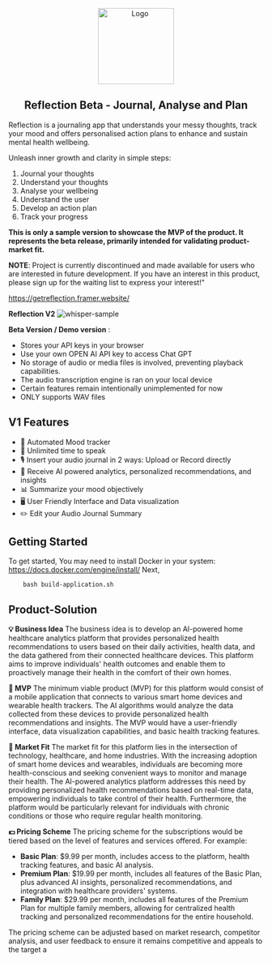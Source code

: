 
<p align="center">
  <p align="center">
   <img width="150" height="150" src="https://github.com/philipdaquin/reflection-app/assets/85416532/1b66cec6-67b8-4c49-ab70-fd3e252ff60b" alt="Logo">
  </p>
	<h2 align="center"><b>Reflection Beta - Journal, Analyse and Plan</b></h2>
</p>

Reflection is a journaling app that understands your messy thoughts, track your mood and offers  personalised action plans to enhance and sustain mental health wellbeing. 

Unleash inner growth and clarity in simple steps: 
1. Journal your thoughts
2. Understand your thoughts
3. Analyse your wellbeing
4. Understand the user
5. Develop an action plan
6. Track your progress


**This is only a sample version to showcase the MVP of the product. It represents the beta release, primarily intended for validating product-market fit.**

**NOTE**: Project is currently discontinued and made available for users who are interested in future development. If you have an interest in this product, please sign up for the waiting list to express your interest!"

https://getreflection.framer.website/

**Reflection V2**
![whisper-sample](https://github.com/philipdaquin/human_assistant/assets/85416532/66722145-11f2-4fa2-ba32-c58d477ad860)

**Beta Version / Demo version** :
- Stores your API keys in your browser
- Use your own OPEN AI API key to access Chat GPT 
- No storage of audio or media files is involved, preventing playback capabilities.
- The audio transcription engine is ran on your local device
- Certain features remain intentionally unimplemented for now
- ONLY supports WAV files 


## V1 Features 
- 🌟 Automated Mood tracker
- 🎤 Unlimited time to speak
- 🎙️ Insert your audio journal in 2 ways: Upload or Record directly
- 🧠 Receive AI powered analytics, personalized recommendations, and insights
- 📊 Summarize your mood objectively
- 🖥️ User Friendly Interface and Data visualization
- ✏️ Edit your Audio Journal Summary

## Getting Started  
To get started, 
You may need to install Docker in your system: https://docs.docker.com/engine/install/
Next, 

```
	bash build-application.sh
```


## Product-Solution  
**💡 Business Idea**
The business idea is to develop an AI-powered home healthcare analytics platform that provides personalized health recommendations to users based on their daily activities, health data, and the data gathered from their connected healthcare devices. This platform aims to improve individuals' health outcomes and enable them to proactively manage their health in the comfort of their own homes.

**🚀 MVP**
The minimum viable product (MVP) for this platform would consist of a mobile application that connects to various smart home devices and wearable health trackers. The AI algorithms would analyze the data collected from these devices to provide personalized health recommendations and insights. The MVP would have a user-friendly interface, data visualization capabilities, and basic health tracking features.

**🎯 Market Fit**
The market fit for this platform lies in the intersection of technology, healthcare, and home industries. With the increasing adoption of smart home devices and wearables, individuals are becoming more health-conscious and seeking convenient ways to monitor and manage their health. The AI-powered analytics platform addresses this need by providing personalized health recommendations based on real-time data, empowering individuals to take control of their health. Furthermore, the platform would be particularly relevant for individuals with chronic conditions or those who require regular health monitoring.


**💵 Pricing Scheme**
The pricing scheme for the subscriptions would be tiered based on the level of features and services offered. For example:
- **Basic Plan**: $9.99 per month, includes access to the platform, health tracking features, and basic AI analysis.
- **Premium Plan**: $19.99 per month, includes all features of the Basic Plan, plus advanced AI insights, personalized recommendations, and integration with healthcare providers' systems.
- **Family Plan**: $29.99 per month, includes all features of the Premium Plan for multiple family members, allowing for centralized health tracking and personalized recommendations for the entire household.

The pricing scheme can be adjusted based on market research, competitor analysis, and user feedback to ensure it remains competitive and appeals to the target a


